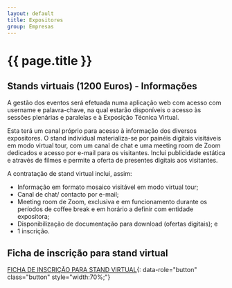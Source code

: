 ```yaml
---
layout: default
title: Expositores
group: Empresas
---
```


# {{ page.title }}

## Stands virtuais (1200 Euros) - Informações

A gestão dos eventos será efetuada numa aplicação web com acesso com username e palavra-chave, na qual estarão disponíveis o acesso às sessões plenárias e paralelas e à Exposição Técnica Virtual.

Esta terá um canal próprio para acesso à informação dos diversos expositores. O stand individual materializa-se por painéis digitais visitáveis em modo virtual tour, com um canal de chat e uma meeting room de Zoom dedicados e acesso por e-mail para os visitantes. Inclui publicidade estática e através de filmes e permite a oferta de presentes digitais aos visitantes.

A contratação de stand virtual inclui, assim:
 - Informação em formato mosaico visitável em modo virtual tour;
 - Canal de chat/ contacto por e-mail;
 - Meeting room de Zoom, exclusiva e em funcionamento durante os períodos de coffee break e em horário a definir com entidade expositora;
 - Disponibilização de documentação para download (ofertas digitais); e
 - 1 inscrição.

## Ficha de inscrição para stand virtual

[FICHA DE INSCRIÇÃO PARA STAND VIRTUAL](https://drive.google.com/file/d/1dbn2OE4VMu_h4Udsgrxc0Z09uOfq1jYi/view?usp=sharing){: data-role="button" class="button" style="width:70%;"}

[comment]: <> (## Empresas já representadas)

[comment]: <> (<table class="table table-hover">)

[comment]: <> (  <tbody>)

[comment]: <> (  <tr> )

[comment]: <> (  <td> <strong><i>Stand</i> 2: </strong><a href="https://www.geoarea.pt"> <img src="{{site.baseurl}}/images/sponsors/Logo_Geoarea.png" style="height:55px" title="Geoárea" alt="Geoárea"> </a> </td>)

[comment]: <> (  </tr>)

[comment]: <> (  <tr>)

[comment]: <> (  <td> <strong><i>Stand</i> 3: </strong><a href="https://jetsj.com/"> <img src="{{site.baseurl}}/images/sponsors/Logo_JETsj.png" style="height:55px" title="JETsj" alt="JETsj"> </a> </td>)

[comment]: <> (  </tr>)

[comment]: <> (  <tr>)

[comment]: <> (  <td> <strong><i>Stand</i> 4: </strong><a href="https://www.teixeiraduarte.pt/"> <img src="{{site.baseurl}}/images/sponsors/Logo_Teixeiraduarte.png" style="height:45px" title="Teixeira Duarte" alt="Teixeira Duarte"> </a> </td>)

[comment]: <> (  </tr>)

[comment]: <> (  <tr>)

[comment]: <> (  <td> <strong><i>Stand</i> 5: </strong><a href="https://www.abianchini.es/pt"> <img src="{{site.baseurl}}/images/sponsors/Logo_BIANCHINI.png" style="height:55px" title="BIANCHINI" alt="BIANCHINI"> </a> </td>)

[comment]: <> (  </tr>)

[comment]: <> (  <tr>)

[comment]: <> (  <td> <strong><i>Stand</i> 6: </strong><a href="https://www.abianchini.es/pt"> <img src="{{site.baseurl}}/images/sponsors/Logo_betoteste.jpg" style="height:55px" title="Betoteste" alt="Betoteste"> </a> </td>)

[comment]: <> (  </tr>)

[comment]: <> (  <tr>)

[comment]: <> (  <td> <strong><i>Stand</i> 7: </strong><a href="https://www.leca.pt/"> <img src="{{site.baseurl}}/images/sponsors/Logo_LECA.png" style="height:50px" title="Leca" alt="Leca"> </a> </td>)

[comment]: <> (  </tr>)

[comment]: <> (  <tr>)

[comment]: <> (  <td> <strong><i>Stand</i> 8: </strong><a href="https://www.tecnilab.pt/"> <img src="{{site.baseurl}}/images/sponsors/Logo_Tecnilab.png" style="height:55px" title="Tecnilab" alt="Tecnilab"> </a> </td>)

[comment]: <> (  </tr>)

[comment]: <> (  <tr>)

[comment]: <> (  <td> <strong><i>Stand</i> 9: </strong><a href="https://www.tpf.pt/"> <img src="{{site.baseurl}}/images/sponsors/Logo_TPF.png" style="height:55px" title="TPF" alt="TPF"> </a> </td>)

[comment]: <> (  </tr>)

[comment]: <> (  <tr>)

[comment]: <> (  <td> <strong><i>Stand</i> 10: </strong><a href="http://www.aqualogus.pt/"> <img src="{{site.baseurl}}/images/sponsors/Logo_Aqualogus.png" style="height:55px" title="Aqualogus" alt="Aqualogus"> </a> </td>)

[comment]: <> (  </tr>)

[comment]: <> (  <tr>)

[comment]: <> (  <td> <strong><i>Stand</i> 11: </strong><a href="https://www.geocontrole.pt/"> <img src="{{site.baseurl}}/images/sponsors/Logo_Geocontrolo.png" style="height:55px" title="Geocontrolo" alt="Geocontrolo"> </a> </td>)

[comment]: <> (  </tr>)

[comment]: <> (  </tbody>)

[comment]: <> (</table>)